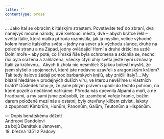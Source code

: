 ```yaml
---
title: ''
contentType: prose
---
```


  

  

  

… Jako Ital se obracím k italským strastem. Povstáváte teď do zbraní, dva nanejvýš mocné národy, dvě kvetoucí města, dvě – abych krátce řekl – světla Itálie, která matka příroda rozmístila, jak já myslím, velice výhodně kolem hranic italského světa – jedny na sever a k východu slunce, druhé na polední stranu a na Západ, jedny ovládající Horní a druhé držící na uzdě Dolní moře – aby poté, co římská říše byla ochromena a sklonila se, nechci říci byla sražena a zahlazena, všecky čtyři úhly světa ještě nyní uznávaly Itálii za královnu… Abych ti zhola nic nesmlčel: S jakou bolestí myslíš, že jsem slyšel o spojenectví, které jste nedávno uzavřeli s aragonským králem? Tak tedy Italové žádají pomoc barbarských králů, aby zničili Italy?… My blázni hledáme v prodejných duších víru, ve kterou nevěříme u vlastních bratří? Důsledek toho je, že jsme plným právem upadli do těchto pohrom, na které pozdě a neúčinně naříkáme. Příroda nás opevnila Alpami a moři, a ne hradbami, a my sami jsme způsobili, že uzamčené veřeje hranic, božím darem položené mezi nás a ostatní, byly otevřeny klíčem závisti, lakoty a zpupnosti Kimbrům, Hunům, Panonům, Galům, Teutonům a Hispánům.

— Dopis benátskému dóžeti  
Andreovi Dandolovi  
za bojů Benátek s Janovem,  
18\. března 1351 z Padovy
